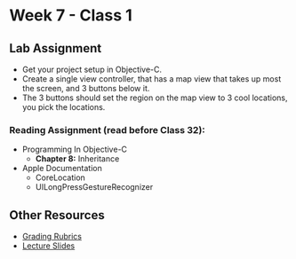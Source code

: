 # Week 7 - Class 1
## Lab Assignment
* Get your project setup in Objective-C.
* Create a single view controller, that has a map view that takes up most the screen, and 3 buttons below it.
* The 3 buttons should set the region on the map view to 3 cool locations, you pick the locations.

### Reading Assignment (read **before** Class 32):
* Programming In Objective-C
  * **Chapter 8:** Inheritance
* Apple Documentation
  * CoreLocation
  * UILongPressGestureRecognizer

## Other Resources
* [Grading Rubrics](../../resources/)
* [Lecture Slides](https://www.icloud.com/keynote/000e-ROI5X3oeYQ3f_MUzdzgA#Week7_Day1)